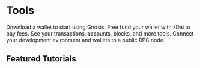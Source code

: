---
---

# Tools

<div class="row">
<box href="/developers/tools/wallets" title="Wallets">Download a wallet to start using Gnosis.</box>
<box href="/developers/tools/faucets" title="Faucets">Free fund your wallet with xDai to pay fees.</box>
<box href="/developers/tools/explorers" title="Explorers">See your transactions, accounts, blocks, and more tools.</box>
<box href="/developers/tools/rpc" title="RPC Providers">Connect your development evironment and wallets to a public RPC node.</box>
</div>

## Featured Tutorials

<tutorialsFeatured />